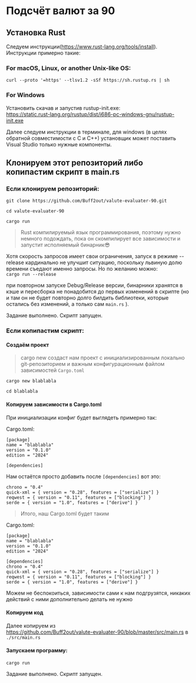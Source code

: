 # Подсчёт валют за 90

## Установка Rust

Следуем инструкции(https://www.rust-lang.org/tools/install).  
Инструкции примерно такие:  

### For macOS, Linux, or another Unix-like OS:  
`curl --proto '=https' --tlsv1.2 -sSf https://sh.rustup.rs | sh`

### For Windows  
Установить скачав и запустив rustup-init.exe:  
https://static.rust-lang.org/rustup/dist/i686-pc-windows-gnu/rustup-init.exe

Далее следуем инструкции в терминале, для windows (в целях обратной совместимости с C и C++) установщик может поставить Visual Studio только нужные компоненты. 


## Клонируем этот репозиторий либо копипастим скрипт в main.rs


### Если клонируем репозиторий:

`git clone https://github.com/Buff2out/valute-evaluater-90.git`

`cd valute-evaluater-90`

`cargo run`

>Rust компилируемый язык программирования, поэтому нужно немного подождать, пока он скомпилирует все зависимости и запустит исполняемый бинарник😎

Хотя скорость запросов имеет свои ограничения, запуск в режиме --release кардинально не улучшит ситуацию, поскольку львиную долю времени съедают именно запросы. Но по желанию можно:  
`cargo run --release`

при повторном запуске Debug/Release версии, бинарники хранятся в кэше и пересборка не понадобится до первых изменений в скрипте (но и там он не будет повторно долго билдить библиотеки, которые остались без изменений, а только сам `main.rs` ).

Задание выполнено. Скрипт запущен.

### Если копипастим скрипт:

#### Создаём проект

>cargo new создаст нам проект с инициализированным локально git-репозиторием и важным конфигурационным файлом зависимостей `Cargo.toml`

`cargo new blablabla`

`cd blablabla`

#### Копируем зависимости в Cargo.toml

При инициализации конфиг будет выглядеть примерно так:

Cargo.toml:  
```
[package]
name = "blablabla"
version = "0.1.0"
edition = "2024"

[dependencies]
```

Нам остаётся просто добавить после `[dependencies]` вот это:  

```
chrono = "0.4"
quick-xml = { version = "0.28", features = ["serialize"] }
reqwest = { version = "0.11", features = ["blocking"] }
serde = { version = "1.0", features = ["derive"] }
```

>Итого, наш Cargo.toml будет таким


Cargo.toml:  
```
[package]
name = "blablabla"
version = "0.1.0"
edition = "2024"

[dependencies]
chrono = "0.4"
quick-xml = { version = "0.28", features = ["serialize"] }
reqwest = { version = "0.11", features = ["blocking"] }
serde = { version = "1.0", features = ["derive"] }
```

Можем не беспокоиться, зависимости сами к нам подгрузятся, никаких действий с ними дополнительно делать не нужно

#### Копируем код

Далее копируем из  
https://github.com/Buff2out/valute-evaluater-90/blob/master/src/main.rs
в  
`./src/main.rs` 

#### Запускаем программу:

`cargo run`

Задание выполнено. Скрипт запущен.